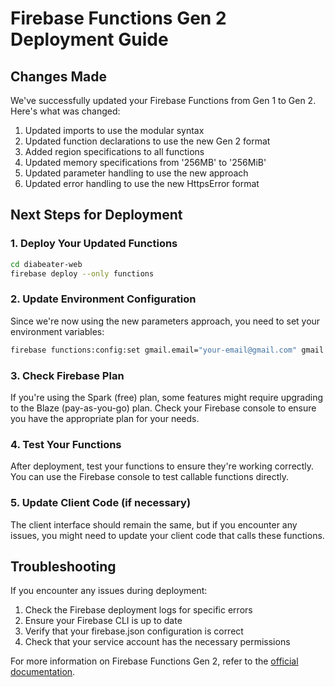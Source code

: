 # Firebase Functions Gen 2 Deployment Guide

## Changes Made
We've successfully updated your Firebase Functions from Gen 1 to Gen 2. Here's what was changed:

1. Updated imports to use the modular syntax
2. Updated function declarations to use the new Gen 2 format
3. Added region specifications to all functions
4. Updated memory specifications from '256MB' to '256MiB'
5. Updated parameter handling to use the new approach
6. Updated error handling to use the new HttpsError format

## Next Steps for Deployment

### 1. Deploy Your Updated Functions

```bash
cd diabeater-web
firebase deploy --only functions
```

### 2. Update Environment Configuration

Since we're now using the new parameters approach, you need to set your environment variables:

```bash
firebase functions:config:set gmail.email="your-email@gmail.com" gmail.password="your-app-password"
```

### 3. Check Firebase Plan

If you're using the Spark (free) plan, some features might require upgrading to the Blaze (pay-as-you-go) plan. Check your Firebase console to ensure you have the appropriate plan for your needs.

### 4. Test Your Functions

After deployment, test your functions to ensure they're working correctly. You can use the Firebase console to test callable functions directly.

### 5. Update Client Code (if necessary)

The client interface should remain the same, but if you encounter any issues, you might need to update your client code that calls these functions.

## Troubleshooting

If you encounter any issues during deployment:

1. Check the Firebase deployment logs for specific errors
2. Ensure your Firebase CLI is up to date
3. Verify that your firebase.json configuration is correct
4. Check that your service account has the necessary permissions

For more information on Firebase Functions Gen 2, refer to the [official documentation](https://firebase.google.com/docs/functions/beta/get-started).
